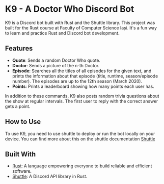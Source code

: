 # K9 - A Doctor Who Discord Bot

K9 is a Discord bot built with Rust and the Shuttle library. This project was built for the Rust course at Faculty of Computer Science Iași. It's a fun way to learn and practice Rust and Discord bot development.

## Features

- **Quote**: Sends a random Doctor Who quote.
- **Doctor**: Sends a picture of the n-th Doctor.
- **Episode**: Searches all the titles of all episodes for the given text, and prints the information about that episode (title, runtime, season/episode number). The episodes are up to the 12th season (March 2020).
- **Points**: Prints a leaderboard showing how many points each user has.

In addition to these commands, K9 also posts random trivia questions about the show at regular intervals. The first user to reply with the correct answer gets a point.

## How to Use

To use K9, you need to use shuttle to deploy or run the bot locally on your device. You can find more about this on the shuttle documentation [Shuttle](https://www.shuttle.rs)

## Built With

- [Rust](https://www.rust-lang.org/): A language empowering everyone to build reliable and efficient software.
- [Shuttle](https://github.com/shuttle-hq/shuttle): A Discord API library in Rust.